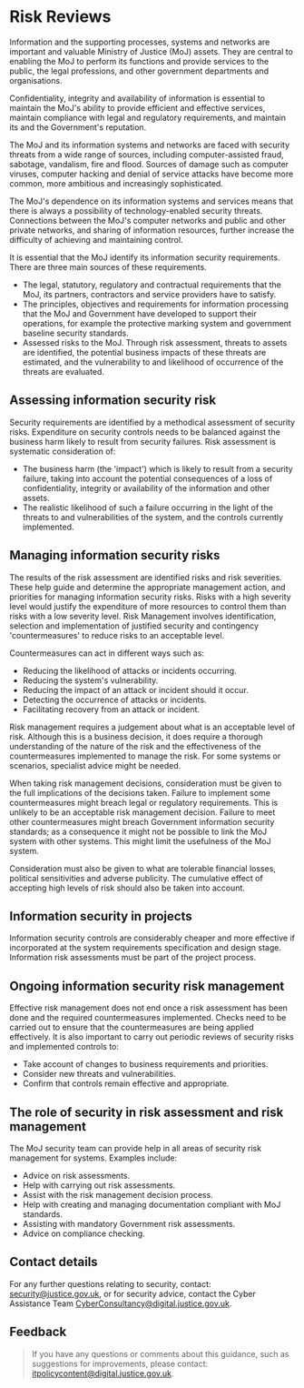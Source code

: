 # Risk Reviews

Information and the supporting processes, systems and networks are important and valuable Ministry of Justice \(MoJ\) assets. They are central to enabling the MoJ to perform its functions and provide services to the public, the legal professions, and other government departments and organisations.

Confidentiality, integrity and availability of information is essential to maintain the MoJ's ability to provide efficient and effective services, maintain compliance with legal and regulatory requirements, and maintain its and the Government's reputation.

The MoJ and its information systems and networks are faced with security threats from a wide range of sources, including computer-assisted fraud, sabotage, vandalism, fire and flood. Sources of damage such as computer viruses, computer hacking and denial of service attacks have become more common, more ambitious and increasingly sophisticated.

The MoJ's dependence on its information systems and services means that there is always a possibility of technology-enabled security threats. Connections between the MoJ's computer networks and public and other private networks, and sharing of information resources, further increase the difficulty of achieving and maintaining control.

It is essential that the MoJ identify its information security requirements. There are three main sources of these requirements.

-   The legal, statutory, regulatory and contractual requirements that the MoJ, its partners, contractors and service providers have to satisfy.
-   The principles, objectives and requirements for information processing that the MoJ and Government have developed to support their operations, for example the protective marking system and government baseline security standards.
-   Assessed risks to the MoJ. Through risk assessment, threats to assets are identified, the potential business impacts of these threats are estimated, and the vulnerability to and likelihood of occurrence of the threats are evaluated.

## Assessing information security risk

Security requirements are identified by a methodical assessment of security risks. Expenditure on security controls needs to be balanced against the business harm likely to result from security failures. Risk assessment is systematic consideration of:

-   The business harm \(the 'impact'\) which is likely to result from a security failure, taking into account the potential consequences of a loss of confidentiality, integrity or availability of the information and other assets.
-   The realistic likelihood of such a failure occurring in the light of the threats to and vulnerabilities of the system, and the controls currently implemented.

## Managing information security risks

The results of the risk assessment are identified risks and risk severities. These help guide and determine the appropriate management action, and priorities for managing information security risks. Risks with a high severity level would justify the expenditure of more resources to control them than risks with a low severity level. Risk Management involves identification, selection and implementation of justified security and contingency 'countermeasures' to reduce risks to an acceptable level.

Countermeasures can act in different ways such as:

-   Reducing the likelihood of attacks or incidents occurring.
-   Reducing the system's vulnerability.
-   Reducing the impact of an attack or incident should it occur.
-   Detecting the occurrence of attacks or incidents.
-   Facilitating recovery from an attack or incident.

Risk management requires a judgement about what is an acceptable level of risk. Although this is a business decision, it does require a thorough understanding of the nature of the risk and the effectiveness of the countermeasures implemented to manage the risk. For some systems or scenarios, specialist advice might be needed.

When taking risk management decisions, consideration must be given to the full implications of the decisions taken. Failure to implement some countermeasures might breach legal or regulatory requirements. This is unlikely to be an acceptable risk management decision. Failure to meet other countermeasures might breach Government information security standards; as a consequence it might not be possible to link the MoJ system with other systems. This might limit the usefulness of the MoJ system.

Consideration must also be given to what are tolerable financial losses, political sensitivities and adverse publicity. The cumulative effect of accepting high levels of risk should also be taken into account.

## Information security in projects

Information security controls are considerably cheaper and more effective if incorporated at the system requirements specification and design stage. Information risk assessments must be part of the project process.

## Ongoing information security risk management

Effective risk management does not end once a risk assessment has been done and the required countermeasures implemented. Checks need to be carried out to ensure that the countermeasures are being applied effectively. It is also important to carry out periodic reviews of security risks and implemented controls to:

-   Take account of changes to business requirements and priorities.
-   Consider new threats and vulnerabilities.
-   Confirm that controls remain effective and appropriate.

## The role of security in risk assessment and risk management

The MoJ security team can provide help in all areas of security risk management for systems. Examples include:

-   Advice on risk assessments.
-   Help with carrying out risk assessments.
-   Assist with the risk management decision process.
-   Help with creating and managing documentation compliant with MoJ standards.
-   Assisting with mandatory Government risk assessments.
-   Advice on compliance checking.

## Contact details

For any further questions relating to security, contact: [security@justice.gov.uk](mailto:security@justice.gov.uk), or for security advice, contact the Cyber Assistance Team [CyberConsultancy@digital.justice.gov.uk](mailto:CyberConsultancy@digital.justice.gov.uk).

## Feedback

> If you have any questions or comments about this guidance, such as suggestions for improvements, please contact: [itpolicycontent@digital.justice.gov.uk](mailto:itpolicycontent@digital.justice.gov.uk).

